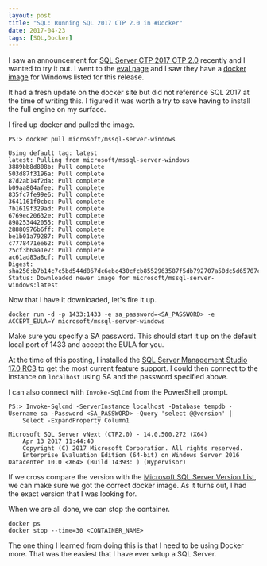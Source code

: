 ```yaml
---
layout: post
title: "SQL: Running SQL 2017 CTP 2.0 in #Docker"
date: 2017-04-23
tags: [SQL,Docker]
---
```


I saw an announcement for [SQL Server CTP 2017 CTP 2.0](https://redmondmag.com/articles/2017/04/19/sql-server-2017-preview.aspx) recently and I wanted to try it out. I went to the [eval page](https://www.microsoft.com/en-us/evalcenter/evaluate-sql-server-2017-ctp/) and I saw they have a [docker image](https://hub.docker.com/r/microsoft/mssql-server-windows/) for Windows listed for this release.

It had a fresh update on the docker site but did not reference SQL 2017 at the time of writing this. I figured it was worth a try to save having to install the full engine on my surface.

I fired up docker and pulled the image.

    PS:> docker pull microsoft/mssql-server-windows

    Using default tag: latest
    latest: Pulling from microsoft/mssql-server-windows
    3889bb8d808b: Pull complete
    503d87f3196a: Pull complete
    87d2ab14f2da: Pull complete
    b09aa804afee: Pull complete
    835fc7fe99e6: Pull complete
    3641161f0cbc: Pull complete
    7b1619f329ad: Pull complete
    6769ec20632e: Pull complete
    898253442055: Pull complete
    28880976b6ff: Pull complete
    be1b01a79287: Pull complete
    c7778471ee62: Pull complete
    25cf3b6aa1e7: Pull complete
    ac61ad83a8cf: Pull complete
    Digest: sha256:b7b14c7c5bd544d867dc6ebc430cfcb8552963587f5db792707a50dc5d65707c
    Status: Downloaded newer image for microsoft/mssql-server-windows:latest

Now that I have it downloaded, let's fire it up.

    docker run -d -p 1433:1433 -e sa_password=<SA_PASSWORD> -e ACCEPT_EULA=Y microsoft/mssql-server-windows

Make sure you specify a SA password. This should start it up on the default local port of 1433 and accept the EULA for you.

At the time of this posting, I installed the [SQL Server Management Studio 17.0 RC3](https://docs.microsoft.com/en-us/sql/ssms/download-sql-server-management-studio-ssms) to get the most current feature support. I could then connect to the instance on `localhost` using SA and the password specified above.

I can also connect with `Invoke-SqlCmd` from the PowerShell prompt.

    PS:> Invoke-Sqlcmd -ServerInstance localhost -Database tempdb -Username sa -Password <SA_PASSWORD> -Query 'select @@version' | 
        Select -ExpandProperty Column1

    Microsoft SQL Server vNext (CTP2.0) - 14.0.500.272 (X64)
        Apr 13 2017 11:44:40
        Copyright (C) 2017 Microsoft Corporation. All rights reserved.
        Enterprise Evaluation Edition (64-bit) on Windows Server 2016 Datacenter 10.0 <X64> (Build 14393: ) (Hypervisor)

If we cross compare the version with the [Microsoft SQL Server Version List](http://sqlserverbuilds.blogspot.com/), we can make sure we got the correct docker image. As it turns out, I had the exact version that I was looking for.

When we are all done, we can stop the container.

    docker ps
    docker stop --time=30 <CONTAINER_NAME>

The one thing I learned from doing this is that I need to be using Docker more. That was the easiest that I have ever setup a SQL Server.
